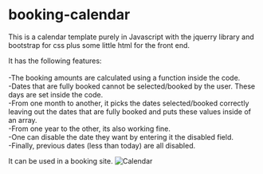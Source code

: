 # booking-calendar

This is a calendar template purely in Javascript with the jquerry library and bootstrap for css plus some little html for the front end.

It has the following features:<br><br>
    -The booking amounts are calculated using a function inside the code. <br>
    -Dates that are fully booked cannot be selected/booked by the user. These days are set inside the code.<br>
    -From one month to another, it picks the dates selected/booked correctly leaving out the dates that are fully booked and puts these values inside of an array.<br>
    -From one year to the other, its also working fine.<br>
    -One can disable the date they want by entering it the disabled field.<br>
    -Finally, previous dates (less than today) are all disabled.<br>
    
It can be used in a booking site.
![Calendar](https://user-images.githubusercontent.com/49602479/142612450-e1aad3cd-9deb-4369-b0d6-99781ddc71d1.PNG)
